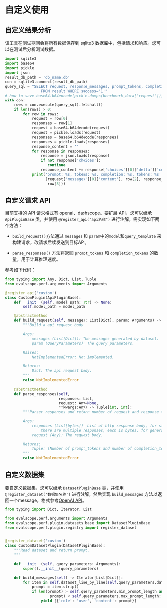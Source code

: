 # 自定义使用

## 自定义结果分析
该工具在测试期间会将所有数据保存到 sqlite3 数据库中，包括请求和响应。您可以在测试后分析测试数据。

```python
import sqlite3
import base64
import pickle
import json
result_db_path = 'db_name.db'
con = sqlite3.connect(result_db_path)
query_sql = "SELECT request, response_messages, prompt_tokens, completion_tokens \
                FROM result WHERE success='1'"
# how to save base64.b64encode(pickle.dumps(benchmark_data["request"])).decode("ascii"), 
with con:
    rows = con.execute(query_sql).fetchall()
    if len(rows) > 0:
        for row in rows:
            request = row[0]
            responses = row[1]
            request = base64.b64decode(request)
            request = pickle.loads(request)
            responses = base64.b64decode(responses)
            responses = pickle.loads(responses)
            response_content = ''
            for response in responses:
                response = json.loads(response)
                if not response['choices']:
                   continue
                response_content += response['choices'][0]['delta']['content']
            print('prompt: %s, tokens: %s, completion: %s, tokens: %s' %
                  (request['messages'][0]['content'], row[2], response_content,
                   row[3]))
```




## 自定义请求 API
目前支持的 API 请求格式有 openai、dashscope。要扩展 API，您可以继承 `ApiPluginBase` 类，并使用 `@register_api("api名称")` 进行注解，需实现如下两个方法：

- `build_request()`方法通过 `messages` 和 `param`中的`model`和`query_template` 来构建请求，改请求后续发送到目标API。

- `parse_responses()` 方法将返回 `prompt_tokens` 和 `completion_tokens` 的数量，用于计算推理速度。

参考如下代码：
```python
from typing import Any, Dict, List, Tuple
from evalscope.perf.arguments import Arguments

@register_api('custom')
class CustomPlugin(ApiPluginBase):
    def __init__(self, model_path: str) -> None:
        self.model_path = model_path
        
    @abstractmethod
    def build_request(self, messages: List[Dict], param: Arguments) -> Dict:
        """Build a api request body.

        Args:
            messages (List[Dict]): The messages generated by dataset.
            param (QueryParameters): The query parameters.

        Raises:
            NotImplementedError: Not implemented.

        Returns:
            Dict: The api request body.
        """
        raise NotImplementedError
    
    @abstractmethod
    def parse_responses(self, 
                        responses: List, 
                        request: Any=None,
                        **kwargs:Any) -> Tuple[int, int]:
        """Parser responses and return number of request and response tokens.

        Args:
            responses (List[bytes]): List of http response body, for stream output,
                there are multiple responses, each is bytes, for general only one. 
            request (Any): The request body.

        Returns:
            Tuple: (Number of prompt_tokens and number of completion_tokens).
        """
        raise NotImplementedError  
```

## 自定义数据集

要自定义数据集，您可以继承 `DatasetPluginBase` 类，并使用 `@register_dataset('数据集名称')` 进行注解，然后实现 `build_messages` 方法以返回一个message，格式参考[OpenAI API](https://platform.openai.com/docs/api-reference/chat/create#chat-create-messages)。

```python
from typing import Dict, Iterator, List

from evalscope.perf.arguments import Arguments
from evalscope.perf.plugin.datasets.base import DatasetPluginBase
from evalscope.perf.plugin.registry import register_dataset


@register_dataset('custom')
class CustomDatasetPlugin(DatasetPluginBase):
    """Read dataset and return prompt.
    """

    def __init__(self, query_parameters: Arguments):
        super().__init__(query_parameters)

    def build_messages(self) -> Iterator[List[Dict]]:
        for item in self.dataset_line_by_line(self.query_parameters.dataset_path):
            prompt = item.strip()
            if len(prompt) > self.query_parameters.min_prompt_length and len(
                    prompt) < self.query_parameters.max_prompt_length:
                yield [{'role': 'user', 'content': prompt}]
   
```
